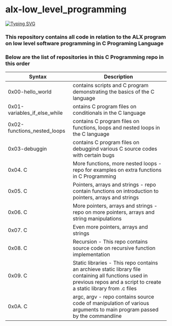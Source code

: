 # alx-low_level_programming
[![Typing SVG](https://readme-typing-svg.demolab.com/?lines=Welcome+to+ALX+low+level+programming)](https://git.io/typing-svg)
### This repository contains all code in relation to the ALX program on low level software programming in C Programing Language
### Below are the list of repositories in this C Programming repo in this order
| Syntax      | Description |
| ----------- | ----------- |
| 0x00-hello_world      | contains scripts and C program demonstrating the basics of the C language       |
| 0x01-variables_if_else_while   | ontains C program files on conditionals in the C language        |
| 0x02-functions_nested_loops    | contains C program files on functions, loops and nested loops in the C language        |
| 0x03-debuggin    | contains C program files on debuggind various C source codes with certain bugs        |
| 0x04. C     | More functions, more nested loops - repo for examples on extra functions in C Programming       |
| 0x05. C    | Pointers, arrays and strings - repo contain functions on introduction to pointers, arrays and strings     |
| 0x06. C    | More pointers, arrays and strings - repo on more pointers, arrays and string manipulations      |
| 0x07. C   | Even more pointers, arrays and strings    |
| 0x08. C    | Recursion - This repo contains source code on recursive function implementation    |
| 0x09. C     | Static libraries - This repo contains an archieve static library file containing all functions used in previous repos and a script to create a static library from .c files     |
| 0x0A. C    | argc, argv - repo contains source code of manipulation of various arguments to main program passed by the commandline    |
